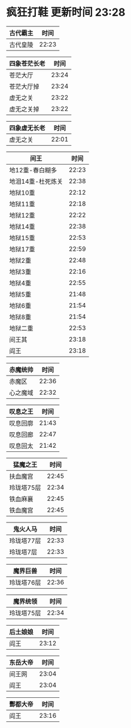# 疯狂打鞋 更新时间 23:28

| 古代霸主   | 时间    |
|--------|-------|
| 古代皇陵 | 22:23 |

| 四象苍茫长老   | 时间    |
|--------|-------|
| 苍茫大厅 | 23:24 |
| 苍茫大厅掉 | 23:24 |
| 虚无之关 | 23:22 |
| 虚无之关掉 | 23:22 |

| 四象虚无长老   | 时间    |
|--------|-------|
| 虚无之关 | 22:01 |

| 间王   | 时间    |
|--------|-------|
| 地12重-春白糊多 | 22:23 |
| 地泪14重-杜死炼关 | 22:38 |
| 地狱10重 | 22:12 |
| 地狱11重 | 22:18 |
| 地狱12重 | 22:22 |
| 地狱14重 | 22:38 |
| 地狱15重 | 22:53 |
| 地狱17重 | 22:59 |
| 地狱2重 | 22:48 |
| 地狱3重 | 22:16 |
| 地狱4重 | 22:55 |
| 地狱5重 | 21:48 |
| 地狱6重 | 21:54 |
| 地狱8重 | 21:54 |
| 地狱二重 | 22:53 |
| 间王其 | 23:18 |
| 阎王 | 23:18 |

| 赤魔统帅   | 时间    |
|--------|-------|
| 赤魔区 | 22:36 |
| 心之魔域 | 22:32 |

| 叹息之王   | 时间    |
|--------|-------|
| 叹息回廓 | 21:43 |
| 叹息回廊 | 22:47 |
| 叹息回太 | 21:42 |

| 猛魔之王   | 时间    |
|--------|-------|
| 扶血魔宫 | 22:45 |
| 玲珑塔75层 | 22:34 |
| 铁血麻襄 | 22:45 |
| 铁血魔宫 | 22:45 |

| 鬼火人马   | 时间    |
|--------|-------|
| 玲珑塔77层 | 22:33 |
| 玲珑塔7层 | 22:33 |

| 魔界巨兽   | 时间    |
|--------|-------|
| 玲珑塔76层 | 22:36 |

| 魔界统领   | 时间    |
|--------|-------|
| 玲珑塔75层 | 22:34 |

| 后土娘娘   | 时间    |
|--------|-------|
| 阎王 | 23:12 |

| 东岳大帝   | 时间    |
|--------|-------|
| 间王网 | 23:04 |
| 阎王 | 23:04 |

| 酆都大帝   | 时间    |
|--------|-------|
| 阎王 | 23:16 |